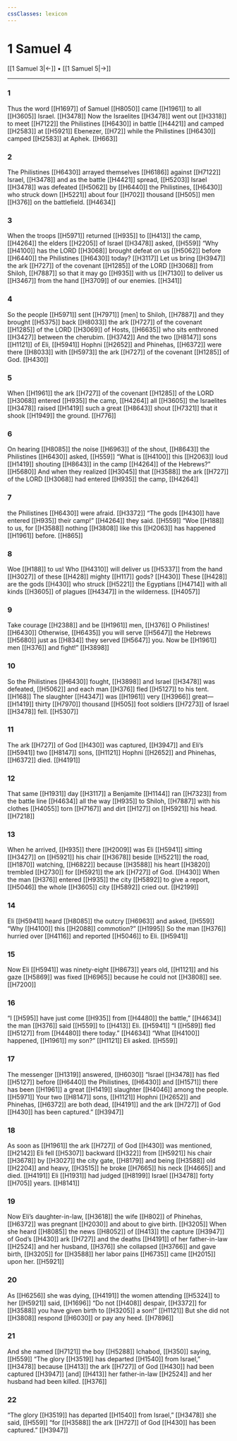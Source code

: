 ```yaml
---
cssClasses: lexicon
---
```


# 1 Samuel 4

[[1 Samuel 3|←]] • [[1 Samuel 5|→]]

---

### 1
Thus the word [[H1697]] of Samuel [[H8050]] came [[H1961]] to all [[H3605]] Israel. [[H3478]] Now the Israelites [[H3478]] went out [[H3318]] to meet [[H7122]] the Philistines [[H6430]] in battle [[H4421]] and camped [[H2583]] at [[H5921]] Ebenezer, [[H72]] while the Philistines [[H6430]] camped [[H2583]] at Aphek. [[H663]]

### 2
The Philistines [[H6430]] arrayed themselves [[H6186]] against [[H7122]] Israel, [[H3478]] and as the battle [[H4421]] spread, [[H5203]] Israel [[H3478]] was defeated [[H5062]] by [[H6440]] the Philistines, [[H6430]] who struck down [[H5221]] about four [[H702]] thousand [[H505]] men [[H376]] on the battlefield. [[H4634]]

### 3
When the troops [[H5971]] returned [[H935]] to [[H413]] the camp, [[H4264]] the elders [[H2205]] of Israel [[H3478]] asked, [[H559]] “Why [[H4100]] has the LORD [[H3068]] brought defeat on us [[H5062]] before [[H6440]] the Philistines [[H6430]] today? [[H3117]] Let us bring [[H3947]] the ark [[H727]] of the covenant [[H1285]] of the LORD [[H3068]] from Shiloh, [[H7887]] so that it may go [[H935]] with us [[H7130]] to deliver us [[H3467]] from the hand [[H3709]] of our enemies. [[H341]]

### 4
So the people [[H5971]] sent [[H7971]] [men] to Shiloh, [[H7887]] and they brought [[H5375]] back [[H8033]] the ark [[H727]] of the covenant [[H1285]] of the LORD [[H3069]] of Hosts, [[H6635]] who sits enthroned [[H3427]] between the cherubim. [[H3742]] And the two [[H8147]] sons [[H1121]] of Eli, [[H5941]] Hophni [[H2652]] and Phinehas, [[H6372]] were there [[H8033]] with [[H5973]] the ark [[H727]] of the covenant [[H1285]] of God. [[H430]]

### 5
When [[H1961]] the ark [[H727]] of the covenant [[H1285]] of the LORD [[H3068]] entered [[H935]] the camp, [[H4264]] all [[H3605]] the Israelites [[H3478]] raised [[H1419]] such a great [[H8643]] shout [[H7321]] that it shook [[H1949]] the ground. [[H776]]

### 6
On hearing [[H8085]] the noise [[H6963]] of the shout, [[H8643]] the Philistines [[H6430]] asked, [[H559]] “What is [[H4100]] this [[H2063]] loud [[H1419]] shouting [[H8643]] in the camp [[H4264]] of the Hebrews?” [[H5680]] And when they realized [[H3045]] that [[H3588]] the ark [[H727]] of the LORD [[H3068]] had entered [[H935]] the camp, [[H4264]]

### 7
the Philistines [[H6430]] were afraid. [[H3372]] “The gods [[H430]] have entered [[H935]] their camp!” [[H4264]] they said. [[H559]] “Woe [[H188]] to us,  for [[H3588]] nothing [[H3808]] like this [[H2063]] has happened [[H1961]] before. [[H865]]

### 8
Woe [[H188]] to us!  Who [[H4310]] will deliver us [[H5337]] from the hand [[H3027]] of these [[H428]] mighty [[H117]] gods? [[H430]] These [[H428]] are the gods [[H430]] who struck [[H5221]] the Egyptians [[H4714]] with all kinds [[H3605]] of plagues [[H4347]] in the wilderness. [[H4057]]

### 9
Take courage [[H2388]] and be [[H1961]] men, [[H376]] O Philistines! [[H6430]] Otherwise, [[H6435]] you will serve [[H5647]] the Hebrews [[H5680]] just as [[H834]] they served [[H5647]] you.  Now be [[H1961]] men [[H376]] and fight!” [[H3898]]

### 10
So the Philistines [[H6430]] fought, [[H3898]] and Israel [[H3478]] was defeated, [[H5062]] and each man [[H376]] fled [[H5127]] to his tent. [[H168]] The slaughter [[H4347]] was [[H1961]] very [[H3966]] great— [[H1419]] thirty [[H7970]] thousand [[H505]] foot soldiers [[H7273]] of Israel [[H3478]] fell. [[H5307]]

### 11
The ark [[H727]] of God [[H430]] was captured, [[H3947]] and Eli’s [[H5941]] two [[H8147]] sons, [[H1121]] Hophni [[H2652]] and Phinehas, [[H6372]] died. [[H4191]]

### 12
That same [[H1931]] day [[H3117]] a Benjamite [[H1144]] ran [[H7323]] from the battle line [[H4634]] all the way [[H935]] to Shiloh, [[H7887]] with his clothes [[H4055]] torn [[H7167]] and dirt [[H127]] on [[H5921]] his head. [[H7218]]

### 13
When he arrived, [[H935]] there [[H2009]] was Eli [[H5941]] sitting [[H3427]] on [[H5921]] his chair [[H3678]] beside [[H5221]] the road, [[H1870]] watching, [[H6822]] because [[H3588]] his heart [[H3820]] trembled [[H2730]] for [[H5921]] the ark [[H727]] of God. [[H430]] When the man [[H376]] entered [[H935]] the city [[H5892]] to give a report, [[H5046]] the whole [[H3605]] city [[H5892]] cried out. [[H2199]]

### 14
Eli [[H5941]] heard [[H8085]] the outcry [[H6963]] and asked, [[H559]] “Why [[H4100]] this [[H2088]] commotion?” [[H1995]] So the man [[H376]] hurried over [[H4116]] and reported [[H5046]] to Eli. [[H5941]]

### 15
Now Eli [[H5941]] was ninety-eight [[H8673]] years old, [[H1121]] and his gaze [[H5869]] was fixed [[H6965]] because he could not [[H3808]] see. [[H7200]]

### 16
“I [[H595]] have just come [[H935]] from [[H4480]] the battle,” [[H4634]] the man [[H376]] said [[H559]] to [[H413]] Eli. [[H5941]] “I [[H589]] fled [[H5127]] from [[H4480]] there today.” [[H4634]] “What [[H4100]] happened, [[H1961]] my son?” [[H1121]] Eli asked. [[H559]]

### 17
The messenger [[H1319]] answered, [[H6030]] “Israel [[H3478]] has fled [[H5127]] before [[H6440]] the Philistines, [[H6430]] and [[H1571]] there has been [[H1961]] a great [[H1419]] slaughter [[H4046]] among the people. [[H5971]] Your two [[H8147]] sons, [[H1121]] Hophni [[H2652]] and Phinehas, [[H6372]] are both dead, [[H4191]] and the ark [[H727]] of God [[H430]] has been captured.” [[H3947]]

### 18
As soon as [[H1961]] the ark [[H727]] of God [[H430]] was mentioned, [[H2142]] Eli fell [[H5307]] backward [[H322]] from [[H5921]] his chair [[H3678]] by [[H3027]] the city gate, [[H8179]] and being [[H3588]] old [[H2204]] and heavy, [[H3515]] he broke [[H7665]] his neck [[H4665]] and died. [[H4191]] Eli [[H1931]] had judged [[H8199]] Israel [[H3478]] forty [[H705]] years. [[H8141]]

### 19
Now Eli’s daughter-in-law, [[H3618]] the wife [[H802]] of Phinehas, [[H6372]] was pregnant [[H2030]] and about to give birth. [[H3205]] When she heard [[H8085]] the news [[H8052]] of [[H413]] the capture [[H3947]] of God’s [[H430]] ark [[H727]] and the deaths [[H4191]] of her father-in-law [[H2524]] and her husband, [[H376]] she collapsed [[H3766]] and gave birth, [[H3205]] for [[H3588]] her labor pains [[H6735]] came [[H2015]] upon her. [[H5921]]

### 20
As [[H6256]] she was dying, [[H4191]] the women attending [[H5324]] to her [[H5921]] said, [[H1696]] “Do not [[H408]] despair, [[H3372]] for [[H3588]] you have given birth to [[H3205]] a son!” [[H1121]] But she did not [[H3808]] respond [[H6030]] or pay any heed. [[H7896]]

### 21
And she named [[H7121]] the boy [[H5288]] Ichabod, [[H350]] saying, [[H559]] “The glory [[H3519]] has departed [[H1540]] from Israel,” [[H3478]] because [[H413]] the ark [[H727]] of God [[H430]] had been captured [[H3947]] [and] [[H413]] her father-in-law [[H2524]] and her husband had been killed. [[H376]]

### 22
“The glory [[H3519]] has departed [[H1540]] from Israel,” [[H3478]] she said, [[H559]] “for [[H3588]] the ark [[H727]] of God [[H430]] has been captured.” [[H3947]]

